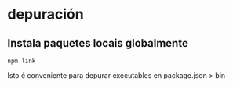 # depuración

## Instala paquetes locais globalmente

`npm link`

Isto é conveniente para depurar executables en package.json > bin